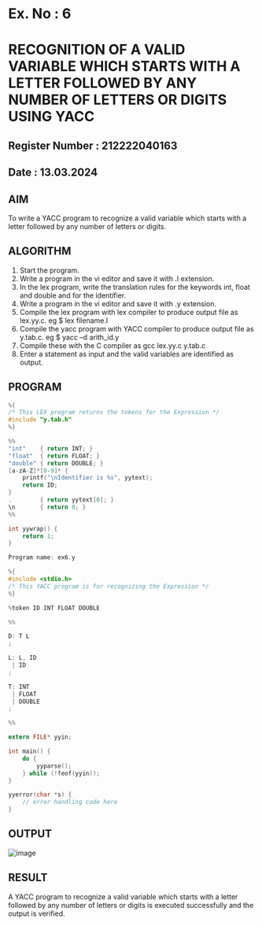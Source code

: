 # Ex. No : 6	
# RECOGNITION OF A VALID VARIABLE WHICH STARTS WITH A LETTER FOLLOWED BY ANY NUMBER OF LETTERS OR DIGITS USING YACC
## Register Number : 212222040163
## Date : 13.03.2024

## AIM   
To write a YACC program to recognize a valid variable which starts with a letter followed by any number of letters or digits.

## ALGORITHM
1.	Start the program.
2.	Write a program in the vi editor and save it with .l extension.
3.	In the lex program, write the translation rules for the keywords int, float and double and for the identifier.
4.	Write a program in the vi editor and save it with .y extension.
5.	Compile the lex program with lex compiler to produce output file as lex.yy.c. eg $ lex filename.l
6.	Compile the yacc program with YACC compiler to produce output file as y.tab.c. eg $ yacc –d arith_id.y
7.	Compile these with the C compiler as gcc lex.yy.c y.tab.c
8.	Enter a statement as input and the valid variables are identified as output.

## PROGRAM
```c
%{
/* This LEX program returns the tokens for the Expression */
#include "y.tab.h"
%}

%%
"int"    { return INT; }
"float"  { return FLOAT; }
"double" { return DOUBLE; }
[a-zA-Z]*[0-9]* {
    printf("\nIdentifier is %s", yytext);
    return ID;
}
.        { return yytext[0]; }
\n       { return 0; }
%%

int yywrap() {
    return 1;
}

Program name: ex6.y

%{
#include <stdio.h>
/* This YACC program is for recognizing the Expression */
%}

%token ID INT FLOAT DOUBLE

%%

D: T L
;

L: L, ID
 | ID
;

T: INT
 | FLOAT
 | DOUBLE
;

%%

extern FILE* yyin;

int main() {
    do {
        yyparse();
    } while (!feof(yyin));
}

yyerror(char *s) {
    // error handling code here
}

```

## OUTPUT 
![image](https://github.com/SudharsanamRK/19CS409-Compiler-Design-Lab/assets/115523484/83a0ed4e-aeb3-42af-9450-f6c0ea085d7c)


## RESULT
A  YACC program to recognize a valid variable which starts with a letter followed by any number of letters or digits is executed successfully and the output is verified.


